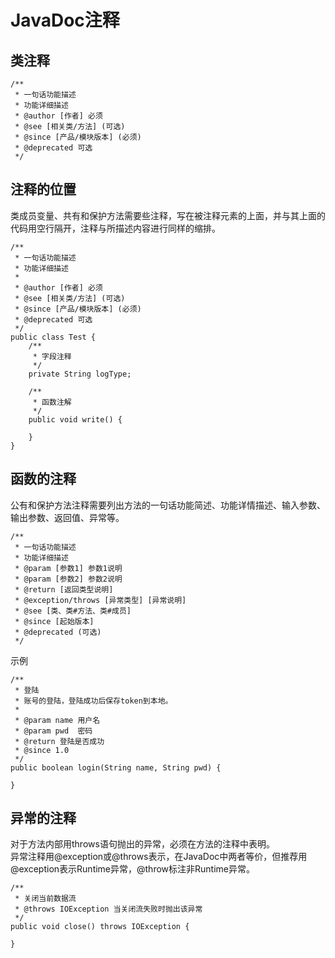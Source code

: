 # JavaDoc注释 #
## 类注释 ##

	/**
	 * 一句话功能描述
	 * 功能详细描述
	 * @author [作者] 必须
	 * @see [相关类/方法] (可选)
	 * @since [产品/模块版本] (必须)
	 * @deprecated 可选
	 */

## 注释的位置 ##
类成员变量、共有和保护方法需要些注释，写在被注释元素的上面，并与其上面的代码用空行隔开，注释与所描述内容进行同样的缩排。

	/**
	 * 一句话功能描述
	 * 功能详细描述
	 *
	 * @author [作者] 必须
	 * @see [相关类/方法] (可选)
	 * @since [产品/模块版本] (必须)
	 * @deprecated 可选
	 */
	public class Test {
	    /**
	     * 字段注释
	     */
	    private String logType;
	
	    /**
	     * 函数注解
	     */
	    public void write() {
	
	    }
	}

## 函数的注释 ##
公有和保护方法注释需要列出方法的一句话功能简述、功能详情描述、输入参数、输出参数、返回值、异常等。

	
    /**
     * 一句话功能描述
     * 功能详细描述
     * @param [参数1] 参数1说明
     * @param [参数2] 参数2说明
     * @return [返回类型说明]
     * @exception/throws [异常类型] [异常说明]
     * @see [类、类#方法、类#成员]
     * @since [起始版本]
     * @deprecated (可选)
     */


示例

	
    /**
     * 登陆
     * 账号的登陆，登陆成功后保存token到本地。
     *
     * @param name 用户名
     * @param pwd  密码
     * @return 登陆是否成功
     * @since 1.0
     */
    public boolean login(String name, String pwd) {

    }

## 异常的注释 ##
对于方法内部用throws语句抛出的异常，必须在方法的注释中表明。  
异常注释用@exception或@throws表示，在JavaDoc中两者等价，但推荐用@exception表示Runtime异常，@throw标注非Runtime异常。

	
    /**
     * 关闭当前数据流
     * @throws IOException 当关闭流失败时抛出该异常
     */
    public void close() throws IOException {

    }

